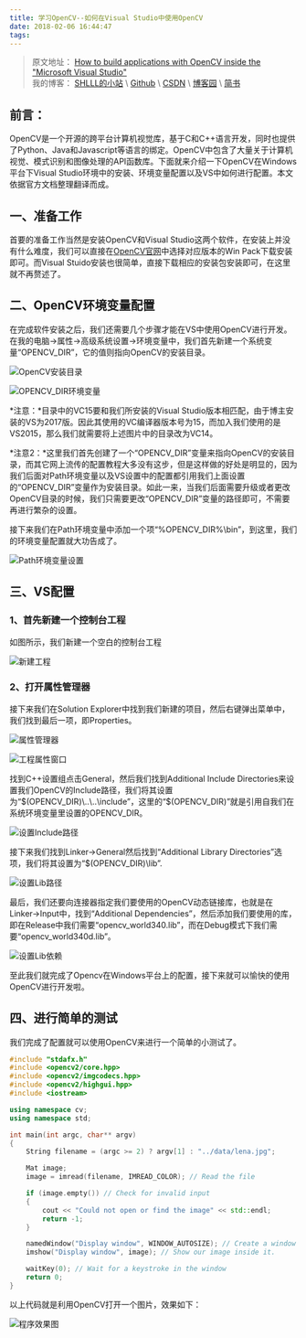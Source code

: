 ```yaml
---
title: 学习OpenCV--如何在Visual Studio中使用OpenCV
date: 2018-02-06 16:44:47
tags:
---
```

>原文地址： [How to build applications with OpenCV inside the "Microsoft Visual Studio" ](https://docs.opencv.org/master/dd/d6e/tutorial_windows_visual_studio_opencv.html)  
>我的博客： [SHLLL的小站](http://shlll.me) \ [Github](https://shlllshlll.github.io/) \ [CSDN](http://blog.csdn.net/u011880112) \ [博客园](http://www.cnblogs.com/shlll/) \ [简书](https://www.jianshu.com/u/cbf8b521f6c2)

## 前言：

OpenCV是一个开源的跨平台计算机视觉库，基于C和C++语言开发，同时也提供了Python、Java和Javascript等语言的绑定。OpenCV中包含了大量关于计算机视觉、模式识别和图像处理的API函数库。下面就来介绍一下OpenCV在Windows平台下Visual Studio环境中的安装、环境变量配置以及VS中如何进行配置。本文依据官方文档整理翻译而成。

## 一、准备工作

首要的准备工作当然是安装OpenCV和Visual Studio这两个软件，在安装上并没有什么难度，我们可以直接在[OpenCV官网](https://opencv.org/releases.html)中选择对应版本的Win Pack下载安装即可。而Visual Stuido安装也很简单，直接下载相应的安装包安装即可，在这里就不再赘述了。

## 二、OpenCV环境变量配置

在完成软件安装之后，我们还需要几个步骤才能在VS中使用OpenCV进行开发。在我的电脑->属性->高级系统设置->环境变量中，我们首先新建一个系统变量“OPENCV_DIR”，它的值则指向OpenCV的安装目录。

![OpenCV安装目录](https://i.loli.net/2018/02/06/5a799b2109197.png)

![OPENCV_DIR环境变量](https://i.loli.net/2018/02/06/5a799b4f73bce.png)

*注意：*目录中的VC15要和我们所安装的Visual Studio版本相匹配，由于博主安装的VS为2017版。因此其使用的VC编译器版本号为15，而加入我们使用的是VS2015，那么我们就需要将上述图片中的目录改为VC14。

*注意2：*这里我们首先创建了一个“OPENCV_DIR”变量来指向OpenCV的安装目录，而其它网上流传的配置教程大多没有这步，但是这样做的好处是明显的，因为我们后面对Path环境变量以及VS设置中的配置都引用我们上面设置的“OPENCV_DIR”变量作为安装目录。如此一来，当我们后面需要升级或者更改OpenCV目录的时候，我们只需要更改“OPENCV_DIR”变量的路径即可，不需要再进行繁杂的设置。

接下来我们在Path环境变量中添加一个项“%OPENCV_DIR%\bin”，到这里，我们的环境变量配置就大功告成了。

![Path环境变量设置](https://i.loli.net/2018/02/06/5a79b6999a920.png)

## 三、VS配置

### 1、首先新建一个控制台工程

如图所示，我们新建一个空白的控制台工程

![新建工程](https://i.loli.net/2018/02/06/5a79b77468741.png)

### 2、打开属性管理器

接下来我们在Solution Explorer中找到我们新建的项目，然后右键弹出菜单中，我们找到最后一项，即Properties。

![属性管理器](https://i.loli.net/2018/02/06/5a79b871e0e46.png)

![工程属性窗口](https://i.loli.net/2018/02/06/5a79b90e868ab.png)

找到C++设置组点击General，然后我们找到Additional Include Directories来设置我们OpenCV的Include路径，我们将其设置为“$(OPENCV_DIR)\..\..\include”，这里的“$(OPENCV_DIR)”就是引用自我们在系统环境变量里设置的OPENCV_DIR。

![设置Include路径](https://i.loli.net/2018/02/06/5a79bb983cb48.png)

接下来我们找到Linker->General然后找到“Additional Library Directories”选项，我们将其设置为“$(OPENCV_DIR)\lib”.

![设置Lib路径](https://i.loli.net/2018/02/06/5a79bb9727ca6.png)

最后，我们还要向连接器指定我们要使用的OpenCV动态链接库，也就是在Linker->Input中，找到“Additional Dependencies”，然后添加我们要使用的库，即在Release中我们需要“opencv_world340.lib”，而在Debug模式下我们需要“opencv_world340d.lib”。

![设置Lib依赖](https://i.loli.net/2018/02/06/5a79bc04561dd.png)


至此我们就完成了Opencv在Windows平台上的配置，接下来就可以愉快的使用OpenCV进行开发啦。

## 四、进行简单的测试

我们完成了配置就可以使用OpenCV来进行一个简单的小测试了。

```cpp
#include "stdafx.h"
#include <opencv2/core.hpp>
#include <opencv2/imgcodecs.hpp>
#include <opencv2/highgui.hpp>
#include <iostream>

using namespace cv;
using namespace std;

int main(int argc, char** argv)
{
    String filename = (argc >= 2) ? argv[1] : "../data/lena.jpg";

    Mat image;
    image = imread(filename, IMREAD_COLOR); // Read the file

    if (image.empty()) // Check for invalid input
    {
        cout << "Could not open or find the image" << std::endl;
        return -1;
    }

    namedWindow("Display window", WINDOW_AUTOSIZE); // Create a window for display.
    imshow("Display window", image); // Show our image inside it.

    waitKey(0); // Wait for a keystroke in the window
    return 0;
}
```

以上代码就是利用OpenCV打开一个图片，效果如下：

![程序效果图](https://i.loli.net/2018/02/06/5a79c231e724a.png)
